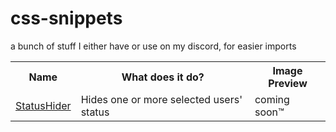 # css-snippets
a bunch of stuff I either have or use on my discord, for easier imports


<table>
  <tr> 
    <th>Name</th>
    <th>What does it do?</th>
    <th>Image Preview</th>
  </tr> 
  <tr>
    <td><a href='https://github.com/Krammeth/css-snippets/blob/main/status-hider.css'>StatusHider</a></td>
    <td>Hides one or more selected users' status</td>
    <td>coming soon™️</td>
  </tr>
</table>